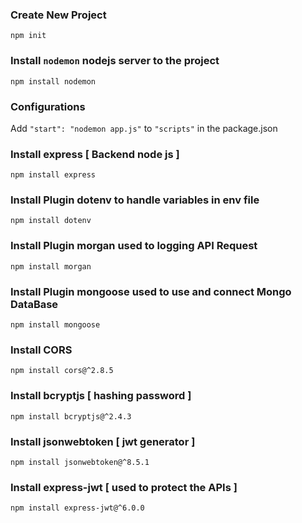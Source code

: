 ### Create New Project
`npm init`

### Install `nodemon` nodejs server to the project
`npm install nodemon`

### Configurations
Add `"start": "nodemon app.js"` to `"scripts"` in the package.json

### Install express [ Backend node js ]
`npm install express`


### Install Plugin dotenv to handle variables in env file
`npm install dotenv`

### Install Plugin morgan used to logging API Request
`npm install morgan`


### Install Plugin mongoose used to use and connect Mongo DataBase
`npm install mongoose`

### Install CORS
`npm install cors@^2.8.5`

### Install bcryptjs [ hashing password ]
`npm install bcryptjs@^2.4.3`

### Install jsonwebtoken [ jwt generator ]
`npm install jsonwebtoken@^8.5.1`

### Install express-jwt [ used to protect the APIs ]
`npm install express-jwt@^6.0.0`